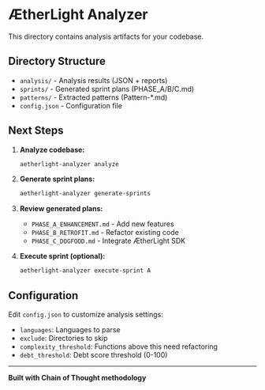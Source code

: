 # ÆtherLight Analyzer

This directory contains analysis artifacts for your codebase.

## Directory Structure

- `analysis/` - Analysis results (JSON + reports)
- `sprints/` - Generated sprint plans (PHASE_A/B/C.md)
- `patterns/` - Extracted patterns (Pattern-*.md)
- `config.json` - Configuration file

## Next Steps

1. **Analyze codebase:**
   ```bash
   aetherlight-analyzer analyze
   ```

2. **Generate sprint plans:**
   ```bash
   aetherlight-analyzer generate-sprints
   ```

3. **Review generated plans:**
   - `PHASE_A_ENHANCEMENT.md` - Add new features
   - `PHASE_B_RETROFIT.md` - Refactor existing code
   - `PHASE_C_DOGFOOD.md` - Integrate ÆtherLight SDK

4. **Execute sprint (optional):**
   ```bash
   aetherlight-analyzer execute-sprint A
   ```

## Configuration

Edit `config.json` to customize analysis settings:
- `languages`: Languages to parse
- `exclude`: Directories to skip
- `complexity_threshold`: Functions above this need refactoring
- `debt_threshold`: Debt score threshold (0-100)

---

**Built with Chain of Thought methodology**
